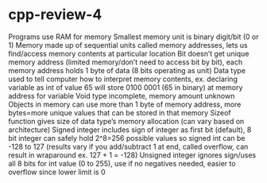 # cpp-review-4

Programs use RAM for memory
Smallest memory unit is binary digit/bit (0 or 1)
Memory made up of sequential units called memory addresses, lets us find/access memory contents at particular location
Bit doesn’t get unique memory address (limited memory/don’t need to access bit by bit), each memory address holds 1 byte of data (8 bits operating as unit)
Data type used to tell computer how to interpret memory contents, ex. declaring variable as int of value 65 will store 0100 0001 (65 in binary) at memory address for variable
Void type incomplete, memory amount unknown
Objects in memory can use more than 1 byte of memory address, more bytes=more unique values that can be stored in that memory
Sizeof function gives size of data type’s memory allocation (can vary based on architecture)
Signed integer includes sign of integer as first bit (default), 8 bit integer can safely hold 2^8=256 possible values so signed int can be -128 to 127 (results vary if you add/subtract 1 at end, called overflow, can result in wraparound ex. 127 + 1 = -128)
Unsigned integer ignores sign/uses all 8 bits for int value (0 to 255), use if no negatives needed, easier to overflow since lower limit is 0
